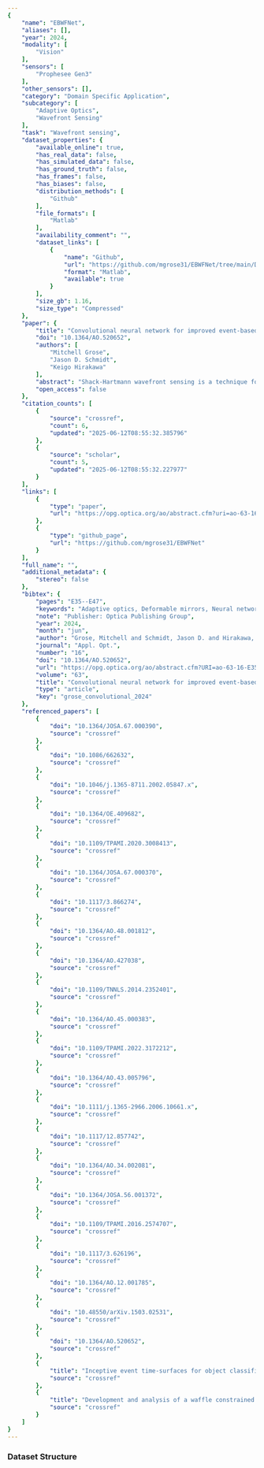 ```yaml
---
{
    "name": "EBWFNet",
    "aliases": [],
    "year": 2024,
    "modality": [
        "Vision"
    ],
    "sensors": [
        "Prophesee Gen3"
    ],
    "other_sensors": [],
    "category": "Domain Specific Application",
    "subcategory": [
        "Adaptive Optics",
        "Wavefront Sensing"
    ],
    "task": "Wavefront sensing",
    "dataset_properties": {
        "available_online": true,
        "has_real_data": false,
        "has_simulated_data": false,
        "has_ground_truth": false,
        "has_frames": false,
        "has_biases": false,
        "distribution_methods": [
            "Github"
        ],
        "file_formats": [
            "Matlab"
        ],
        "availability_comment": "",
        "dataset_links": [
            {
                "name": "Github",
                "url": "https://github.com/mgrose31/EBWFNet/tree/main/Data_DISTRIBUTE",
                "format": "Matlab",
                "available": true
            }
        ],
        "size_gb": 1.16,
        "size_type": "Compressed"
    },
    "paper": {
        "title": "Convolutional neural network for improved event-based Shack-Hartmann wavefront reconstruction",
        "doi": "10.1364/AO.520652",
        "authors": [
            "Mitchell Grose",
            "Jason D. Schmidt",
            "Keigo Hirakawa"
        ],
        "abstract": "Shack-Hartmann wavefront sensing is a technique for measuring wavefront aberrations, whose use in adaptive optics relies on fast position tracking of an array of spots. These sensors conventionally use frame-based cameras operating at a fixed sampling rate to report pixel intensities, even though only a fraction of the pixels have signal. Prior in-lab experiments have shown feasibility of event-based cameras for Shack-Hartmann wavefront sensing (SHWFS), asynchronously reporting the spot locations as log intensity changes at a microsecond time scale. In our work, we propose a convolutional neural network (CNN) called event-based wavefront network (EBWFNet) that achieves highly accurate estimation of the spot centroid position in real time. We developed a custom Shack-Hartmann wavefront sensing hardware with a common aperture for the synchronized frame- and event-based cameras so that spot centroid locations computed from the frame-based camera may be used to train/test the event-CNN-based centroid position estimation method in an unsupervised manner. Field testing with this hardware allows us to conclude that the proposed EBWFNet achieves sub-pixel accuracy in real-world scenarios with substantial improvement over the state-of-the-art event-based SHWFS. An ablation study reveals the impact of data processing, CNN components, and training cost function; and an unoptimized MATLAB implementation is shown to run faster than 800\u00a0Hz on a single GPU.",
        "open_access": false
    },
    "citation_counts": [
        {
            "source": "crossref",
            "count": 6,
            "updated": "2025-06-12T08:55:32.385796"
        },
        {
            "source": "scholar",
            "count": 5,
            "updated": "2025-06-12T08:55:32.227977"
        }
    ],
    "links": [
        {
            "type": "paper",
            "url": "https://opg.optica.org/ao/abstract.cfm?uri=ao-63-16-E35"
        },
        {
            "type": "github_page",
            "url": "https://github.com/mgrose31/EBWFNet"
        }
    ],
    "full_name": "",
    "additional_metadata": {
        "stereo": false
    },
    "bibtex": {
        "pages": "E35--E47",
        "keywords": "Adaptive optics, Deformable mirrors, Neural networks, Optical systems, Wave front sensing, Wavefront aberrations",
        "note": "Publisher: Optica Publishing Group",
        "year": 2024,
        "month": "jun",
        "author": "Grose, Mitchell and Schmidt, Jason D. and Hirakawa, Keigo",
        "journal": "Appl. Opt.",
        "number": "16",
        "doi": "10.1364/AO.520652",
        "url": "https://opg.optica.org/ao/abstract.cfm?URI=ao-63-16-E35",
        "volume": "63",
        "title": "Convolutional neural network for improved event-based {Shack}-{Hartmann} wavefront reconstruction",
        "type": "article",
        "key": "grose_convolutional_2024"
    },
    "referenced_papers": [
        {
            "doi": "10.1364/JOSA.67.000390",
            "source": "crossref"
        },
        {
            "doi": "10.1086/662632",
            "source": "crossref"
        },
        {
            "doi": "10.1046/j.1365-8711.2002.05847.x",
            "source": "crossref"
        },
        {
            "doi": "10.1364/OE.409682",
            "source": "crossref"
        },
        {
            "doi": "10.1109/TPAMI.2020.3008413",
            "source": "crossref"
        },
        {
            "doi": "10.1364/JOSA.67.000370",
            "source": "crossref"
        },
        {
            "doi": "10.1117/3.866274",
            "source": "crossref"
        },
        {
            "doi": "10.1364/AO.48.001812",
            "source": "crossref"
        },
        {
            "doi": "10.1364/AO.427038",
            "source": "crossref"
        },
        {
            "doi": "10.1109/TNNLS.2014.2352401",
            "source": "crossref"
        },
        {
            "doi": "10.1364/AO.45.000383",
            "source": "crossref"
        },
        {
            "doi": "10.1109/TPAMI.2022.3172212",
            "source": "crossref"
        },
        {
            "doi": "10.1364/AO.43.005796",
            "source": "crossref"
        },
        {
            "doi": "10.1111/j.1365-2966.2006.10661.x",
            "source": "crossref"
        },
        {
            "doi": "10.1117/12.857742",
            "source": "crossref"
        },
        {
            "doi": "10.1364/AO.34.002081",
            "source": "crossref"
        },
        {
            "doi": "10.1364/JOSA.56.001372",
            "source": "crossref"
        },
        {
            "doi": "10.1109/TPAMI.2016.2574707",
            "source": "crossref"
        },
        {
            "doi": "10.1117/3.626196",
            "source": "crossref"
        },
        {
            "doi": "10.1364/AO.12.001785",
            "source": "crossref"
        },
        {
            "doi": "10.48550/arXiv.1503.02531",
            "source": "crossref"
        },
        {
            "doi": "10.1364/AO.520652",
            "source": "crossref"
        },
        {
            "title": "Inceptive event time-surfaces for object classification using neuromorphic cameras",
            "source": "crossref"
        },
        {
            "title": "Development and analysis of a waffle constrained reconstructor (WCR) for fried geometry adaptive optics systems",
            "source": "crossref"
        }
    ]
}
---
```



### Dataset Structure